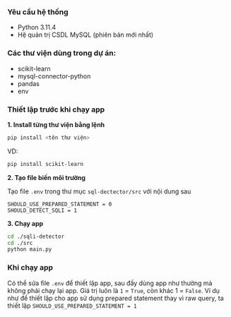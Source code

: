 ### Yêu cầu hệ thống

-   Python 3.11.4
-   Hệ quản trị CSDL MySQL (phiên bản mới nhất)

### Các thư viện dùng trong dự án:

-   scikit-learn
-   mysql-connector-python
-   pandas
-   env

### Thiết lập trước khi chạy app

**1. Install từng thư viện bằng lệnh**

```bash
pip install <tên thư viện>
```

VD:

```bash
pip install scikit-learn
```

**2. Tạo file biến môi trường**

Tạo file `.env` trong thư mục `sql-dectector/src` với nội dung sau

```env
SHOULD_USE_PREPARED_STATEMENT = 0
SHOULD_DETECT_SQLI = 1
```

**3. Chạy app**

```bash
cd ./sqli-detector
cd ./src
python main.py
```

### Khi chạy app

Có thể sửa file `.env` để thiết lập app, sau đấy dùng app như thường mà không phải chạy lại app. Giá trị luôn là `1` = `True`, còn khác 1 = `False`. Ví dụ như để thiết lập cho app sử dụng prepared statement thay vì raw query, ta thiết lập `SHOULD_USE_PREPARED_STATEMENT = 1`

